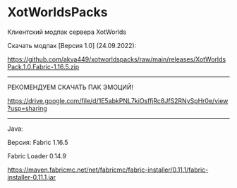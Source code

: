 # XotWorldsPacks
Клиентский модпак сервера XotWorlds

Скачать модпак [Версия 1.0] (24.09.2022):

https://github.com/akva449/xotworldspacks/raw/main/releases/XotWorldsPack.1.0.Fabric-1.16.5.zip

-----------------------------------------------------------------------------------------------------

РЕКОМЕНДУЕМ СКАЧАТЬ ПАК ЭМОЦИЙ!

https://drive.google.com/file/d/1E5abkPNL7kiOsffjRc8JfS2RNySpHr0e/view?usp=sharing

-----------------------------------------------------------------------------------------------------

Java:

Версия: Fabric 1.16.5

Fabric Loader 0.14.9

https://maven.fabricmc.net/net/fabricmc/fabric-installer/0.11.1/fabric-installer-0.11.1.jar

